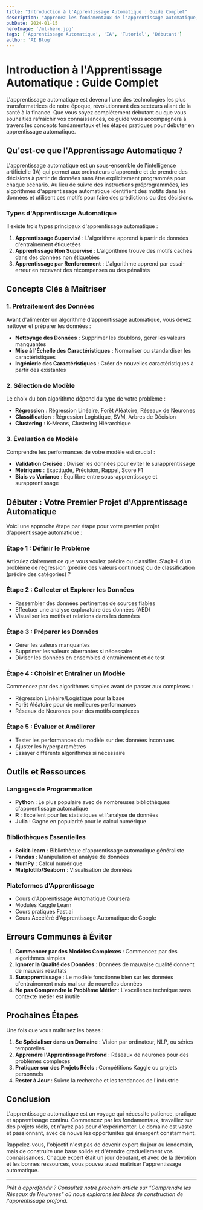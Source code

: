 ```yaml
---
title: "Introduction à l'Apprentissage Automatique : Guide Complet"
description: "Apprenez les fondamentaux de l'apprentissage automatique, des concepts de base aux stratégies d'implémentation pratiques."
pubDate: 2024-01-15
heroImage: '/ml-hero.jpg'
tags: ['Apprentissage Automatique', 'IA', 'Tutoriel', 'Débutant']
author: 'AI Blog'
---
```


# Introduction à l'Apprentissage Automatique : Guide Complet

L'apprentissage automatique est devenu l'une des technologies les plus transformatrices de notre époque, révolutionnant des secteurs allant de la santé à la finance. Que vous soyez complètement débutant ou que vous souhaitiez rafraîchir vos connaissances, ce guide vous accompagnera à travers les concepts fondamentaux et les étapes pratiques pour débuter en apprentissage automatique.

## Qu'est-ce que l'Apprentissage Automatique ?

L'apprentissage automatique est un sous-ensemble de l'intelligence artificielle (IA) qui permet aux ordinateurs d'apprendre et de prendre des décisions à partir de données sans être explicitement programmés pour chaque scénario. Au lieu de suivre des instructions préprogrammées, les algorithmes d'apprentissage automatique identifient des motifs dans les données et utilisent ces motifs pour faire des prédictions ou des décisions.

### Types d'Apprentissage Automatique

Il existe trois types principaux d'apprentissage automatique :

1. **Apprentissage Supervisé** : L'algorithme apprend à partir de données d'entraînement étiquetées
2. **Apprentissage Non Supervisé** : L'algorithme trouve des motifs cachés dans des données non étiquetées
3. **Apprentissage par Renforcement** : L'algorithme apprend par essai-erreur en recevant des récompenses ou des pénalités

## Concepts Clés à Maîtriser

### 1. Prétraitement des Données

Avant d'alimenter un algorithme d'apprentissage automatique, vous devez nettoyer et préparer les données :

- **Nettoyage des Données** : Supprimer les doublons, gérer les valeurs manquantes
- **Mise à l'Échelle des Caractéristiques** : Normaliser ou standardiser les caractéristiques
- **Ingénierie des Caractéristiques** : Créer de nouvelles caractéristiques à partir des existantes

### 2. Sélection de Modèle

Le choix du bon algorithme dépend du type de votre problème :

- **Régression** : Régression Linéaire, Forêt Aléatoire, Réseaux de Neurones
- **Classification** : Régression Logistique, SVM, Arbres de Décision
- **Clustering** : K-Means, Clustering Hiérarchique

### 3. Évaluation de Modèle

Comprendre les performances de votre modèle est crucial :

- **Validation Croisée** : Diviser les données pour éviter le surapprentissage
- **Métriques** : Exactitude, Précision, Rappel, Score F1
- **Biais vs Variance** : Équilibre entre sous-apprentissage et surapprentissage

## Débuter : Votre Premier Projet d'Apprentissage Automatique

Voici une approche étape par étape pour votre premier projet d'apprentissage automatique :

### Étape 1 : Définir le Problème
Articulez clairement ce que vous voulez prédire ou classifier. S'agit-il d'un problème de régression (prédire des valeurs continues) ou de classification (prédire des catégories) ?

### Étape 2 : Collecter et Explorer les Données
- Rassembler des données pertinentes de sources fiables
- Effectuer une analyse exploratoire des données (AED)
- Visualiser les motifs et relations dans les données

### Étape 3 : Préparer les Données
- Gérer les valeurs manquantes
- Supprimer les valeurs aberrantes si nécessaire
- Diviser les données en ensembles d'entraînement et de test

### Étape 4 : Choisir et Entraîner un Modèle
Commencez par des algorithmes simples avant de passer aux complexes :
- Régression Linéaire/Logistique pour la base
- Forêt Aléatoire pour de meilleures performances
- Réseaux de Neurones pour des motifs complexes

### Étape 5 : Évaluer et Améliorer
- Tester les performances du modèle sur des données inconnues
- Ajuster les hyperparamètres
- Essayer différents algorithmes si nécessaire

## Outils et Ressources

### Langages de Programmation
- **Python** : Le plus populaire avec de nombreuses bibliothèques d'apprentissage automatique
- **R** : Excellent pour les statistiques et l'analyse de données
- **Julia** : Gagne en popularité pour le calcul numérique

### Bibliothèques Essentielles
- **Scikit-learn** : Bibliothèque d'apprentissage automatique généraliste
- **Pandas** : Manipulation et analyse de données
- **NumPy** : Calcul numérique
- **Matplotlib/Seaborn** : Visualisation de données

### Plateformes d'Apprentissage
- Cours d'Apprentissage Automatique Coursera
- Modules Kaggle Learn
- Cours pratiques Fast.ai
- Cours Accéléré d'Apprentissage Automatique de Google

## Erreurs Communes à Éviter

1. **Commencer par des Modèles Complexes** : Commencez par des algorithmes simples
2. **Ignorer la Qualité des Données** : Données de mauvaise qualité donnent de mauvais résultats
3. **Surapprentissage** : Le modèle fonctionne bien sur les données d'entraînement mais mal sur de nouvelles données
4. **Ne pas Comprendre le Problème Métier** : L'excellence technique sans contexte métier est inutile

## Prochaines Étapes

Une fois que vous maîtrisez les bases :

1. **Se Spécialiser dans un Domaine** : Vision par ordinateur, NLP, ou séries temporelles
2. **Apprendre l'Apprentissage Profond** : Réseaux de neurones pour des problèmes complexes
3. **Pratiquer sur des Projets Réels** : Compétitions Kaggle ou projets personnels
4. **Rester à Jour** : Suivre la recherche et les tendances de l'industrie

## Conclusion

L'apprentissage automatique est un voyage qui nécessite patience, pratique et apprentissage continu. Commencez par les fondamentaux, travaillez sur des projets réels, et n'ayez pas peur d'expérimenter. Le domaine est vaste et passionnant, avec de nouvelles opportunités qui émergent constamment.

Rappelez-vous, l'objectif n'est pas de devenir expert du jour au lendemain, mais de construire une base solide et d'étendre graduellement vos connaissances. Chaque expert était un jour débutant, et avec de la dévotion et les bonnes ressources, vous pouvez aussi maîtriser l'apprentissage automatique.

---

*Prêt à approfondir ? Consultez notre prochain article sur "Comprendre les Réseaux de Neurones" où nous explorons les blocs de construction de l'apprentissage profond.*